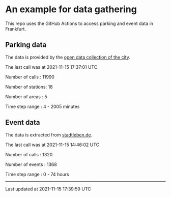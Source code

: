 # An example for data gathering

This repo uses the GitHub Actions to access parking and event data in Frankfurt.

## Parking data
The data is provided by the [open data collection of the city](https://www.offenedaten.frankfurt.de/).

The last call was at 2021-11-15 17:37:01 UTC

Number of calls   : 11990

Number of stations:    18

Number of areas   :     5

Time step range   :     4 -  2005 minutes


## Event data
The data is extracted from [stadtleben.de](https://stadtleben.de/frankfurt/).

The last call was at 2021-11-15 14:46:02 UTC

Number of calls   : 1320

Number of events  : 1368

Time step range   :    0 -   74 hours


----

Last updated at 2021-11-15 17:39:59 UTC
